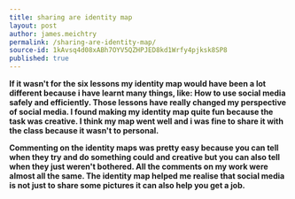 ```yaml
---
title: sharing are identity map
layout: post
author: james.meichtry
permalink: /sharing-are-identity-map/
source-id: 1kAvsq4d08xABh7OYV5QZHPJED8kd1Wrfy4pjksk8SP8
published: true
---
```

**If it wasn't for the six lessons my identity map would have been a lot different because i have learnt many things, like: How to use social media safely and efficiently. Those lessons have really changed my perspective of social media. I found making my identity map quite fun because the task was creative. I think my map went well and i was fine to share it with the class because it wasn't to personal.**

**Commenting on the identity maps was pretty easy because you can tell when they try and do something could and creative but you can also tell when they just weren't bothered. All the comments on my work were almost all the same. The identity map helped me realise that social media is not just to share some pictures it can also help you get a job.**

